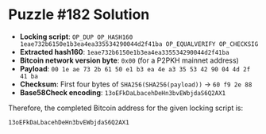 # Puzzle #182 Solution

- **Locking script**: `OP_DUP OP_HASH160 1eae732b6150e1b3ea4ea335534290044d2f41ba OP_EQUALVERIFY OP_CHECKSIG`
- **Extracted hash160**: `1eae732b6150e1b3ea4ea335534290044d2f41ba`
- **Bitcoin network version byte**: `0x00` (for a P2PKH mainnet address)
- **Payload**: `00 1e ae 73 2b 61 50 e1 b3 ea 4e a3 35 53 42 90 04 4d 2f 41 ba`
- **Checksum**: First four bytes of `SHA256(SHA256(payload))` → `60 f9 2e 88`
- **Base58Check encoding**: `13oEFkDaLbacehDeHn3bvEWbjdaS6Q2AX1`

Therefore, the completed Bitcoin address for the given locking script is:

```
13oEFkDaLbacehDeHn3bvEWbjdaS6Q2AX1
```
